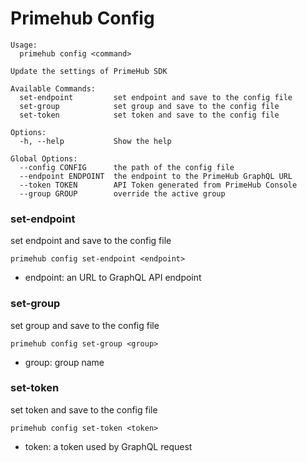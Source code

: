
# Primehub Config

```
Usage: 
  primehub config <command>

Update the settings of PrimeHub SDK

Available Commands:
  set-endpoint         set endpoint and save to the config file
  set-group            set group and save to the config file
  set-token            set token and save to the config file

Options:
  -h, --help           Show the help

Global Options:
  --config CONFIG      the path of the config file
  --endpoint ENDPOINT  the endpoint to the PrimeHub GraphQL URL
  --token TOKEN        API Token generated from PrimeHub Console
  --group GROUP        override the active group

```


### set-endpoint

set endpoint and save to the config file


```
primehub config set-endpoint <endpoint>
```

* endpoint: an URL to GraphQL API endpoint
 




### set-group

set group and save to the config file


```
primehub config set-group <group>
```

* group: group name
 




### set-token

set token and save to the config file


```
primehub config set-token <token>
```

* token: a token used by GraphQL request
 



 
